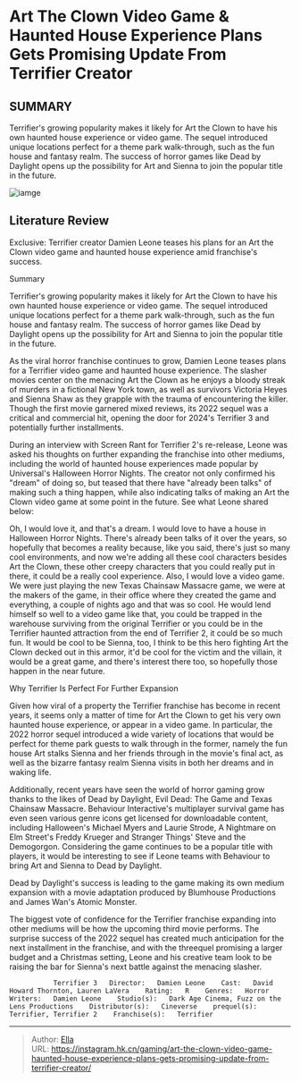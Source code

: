 # Art The Clown Video Game &amp; Haunted House Experience Plans Gets Promising Update From Terrifier Creator


## SUMMARY 



  Terrifier&#39;s growing popularity makes it likely for Art the Clown to have his own haunted house experience or video game.   The sequel introduced unique locations perfect for a theme park walk-through, such as the fun house and fantasy realm.   The success of horror games like Dead by Daylight opens up the possibility for Art and Sienna to join the popular title in the future.  

![iamge]()

## Literature Review

Exclusive: Terrifier creator Damien Leone teases his plans for an Art the Clown video game and haunted house experience amid franchise&#39;s success.


Summary

  Terrifier&#39;s growing popularity makes it likely for Art the Clown to have his own haunted house experience or video game.   The sequel introduced unique locations perfect for a theme park walk-through, such as the fun house and fantasy realm.   The success of horror games like Dead by Daylight opens up the possibility for Art and Sienna to join the popular title in the future.  





As the viral horror franchise continues to grow, Damien Leone teases plans for a Terrifier video game and haunted house experience. The slasher movies center on the menacing Art the Clown as he enjoys a bloody streak of murders in a fictional New York town, as well as survivors Victoria Heyes and Sienna Shaw as they grapple with the trauma of encountering the killer. Though the first movie garnered mixed reviews, its 2022 sequel was a critical and commercial hit, opening the door for 2024&#39;s Terrifier 3 and potentially further installments.




During an interview with Screen Rant for Terrifier 2&#39;s re-release, Leone was asked his thoughts on further expanding the franchise into other mediums, including the world of haunted house experiences made popular by Universal&#39;s Halloween Horror Nights. The creator not only confirmed his &#34;dream&#34; of doing so, but teased that there have &#34;already been talks&#34; of making such a thing happen, while also indicating talks of making an Art the Clown video game at some point in the future. See what Leone shared below:


Oh, I would love it, and that&#39;s a dream. I would love to have a house in Halloween Horror Nights. There&#39;s already been talks of it over the years, so hopefully that becomes a reality because, like you said, there&#39;s just so many cool environments, and now we&#39;re adding all these cool characters besides Art the Clown, these other creepy characters that you could really put in there, it could be a really cool experience. Also, I would love a video game. We were just playing the new Texas Chainsaw Massacre game, we were at the makers of the game, in their office where they created the game and everything, a couple of nights ago and that was so cool. He would lend himself so well to a video game like that, you could be trapped in the warehouse surviving from the original Terrifier or you could be in the Terrifier haunted attraction from the end of Terrifier 2, it could be so much fun. It would be cool to be Sienna, too, I think to be this hero fighting Art the Clown decked out in this armor, it&#39;d be cool for the victim and the villain, it would be a great game, and there&#39;s interest there too, so hopefully those happen in the near future.






 Why Terrifier Is Perfect For Further Expansion 
         

Given how viral of a property the Terrifier franchise has become in recent years, it seems only a matter of time for Art the Clown to get his very own haunted house experience, or appear in a video game. In particular, the 2022 horror sequel introduced a wide variety of locations that would be perfect for theme park guests to walk through in the former, namely the fun house Art stalks Sienna and her friends through in the movie&#39;s final act, as well as the bizarre fantasy realm Sienna visits in both her dreams and in waking life.

Additionally, recent years have seen the world of horror gaming grow thanks to the likes of Dead by Daylight, Evil Dead: The Game and Texas Chainsaw Massacre. Behaviour Interactive&#39;s multiplayer survival game has even seen various genre icons get licensed for downloadable content, including Halloween&#39;s Michael Myers and Laurie Strode, A Nightmare on Elm Street&#39;s Freddy Krueger and Stranger Things&#39; Steve and the Demogorgon. Considering the game continues to be a popular title with players, it would be interesting to see if Leone teams with Behaviour to bring Art and Sienna to Dead by Daylight.






Dead by Daylight&#39;s success is leading to the game making its own medium expansion with a movie adaptation produced by Blumhouse Productions and James Wan&#39;s Atomic Monster.




The biggest vote of confidence for the Terrifier franchise expanding into other mediums will be how the upcoming third movie performs. The surprise success of the 2022 sequel has created much anticipation for the next installment in the franchise, and with the threequel promising a larger budget and a Christmas setting, Leone and his creative team look to be raising the bar for Sienna&#39;s next battle against the menacing slasher.

               Terrifier 3   Director:   Damien Leone    Cast:   David Howard Thornton, Lauren LaVera    Rating:   R    Genres:   Horror    Writers:   Damien Leone    Studio(s):   Dark Age Cinema, Fuzz on the Lens Productions    Distributor(s):   Cineverse    prequel(s):   Terrifier, Terrifier 2    Franchise(s):   Terrifier      

---

> Author: [Ella](https://instagram.hk.cn/)  
> URL: https://instagram.hk.cn/gaming/art-the-clown-video-game-haunted-house-experience-plans-gets-promising-update-from-terrifier-creator/  

